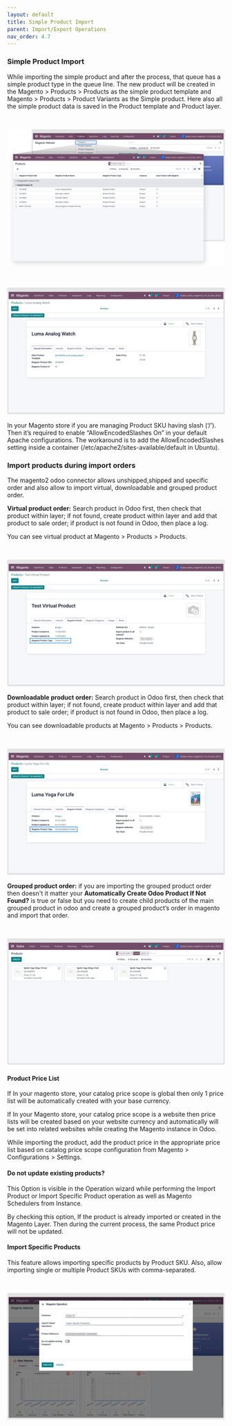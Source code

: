 ```yaml
---
layout: default
title: Simple Product Import
parent: Import/Export Operations
nav_order: 4.7
---
```


### Simple Product Import



While importing the simple product and after the process, that queue has a simple product type in the queue line. The new product will be created in the Magento > Products > Products as the simple product template and Magento > Products > Product Variants as the Simple product. Here also all the simple product data is saved in the Product template and Product layer.


 


![](./images/4-7-1.png)


 


![](./images/4-7-2.png)



In your Magento store if you are managing Product SKU having slash (‘/’). Then it’s required to enable “AllowEncodedSlashes On” in your default Apache configurations. The workaround is to add the AllowEncodedSlashes setting inside a <VirtualHost> container (/etc/apache2/sites-available/default in Ubuntu).



### **Import products during import orders**


The magento2 odoo connector allows unshipped,shipped and specific order and also allow to import virtual, downloadable and grouped product order.


**Virtual product order:** Search product in Odoo first, then check that product within layer; if not found, create product within layer and add that product to sale order; if product is not found in Odoo, then place a log.


You can see virtual product at Magento > Products > Products.


 


![](./images/4-7-3.png)


**Downloadable product order:** Search product in Odoo first, then check that product within layer; if not found, create product within layer and add that product to sale order; if product is not found in Odoo, then place a log.


You can see downloadable products at Magento > Products > Products.


 


![](./images/4-7-4.png)


**Grouped product order:** if you are importing the grouped product order then doesn't it matter your **Automatically Create Odoo Product If Not Found?** is true or false but you need to create child products of the main grouped product in odoo and create a grouped product’s order in magento and import that order.


 


![](./images/4-7-5.png)


#### **Product Price List**


If In your magento store, your catalog price scope is global then only 1 price list will be automatically created with your base currency.



If In your Magento store, your catalog price scope is a website then price lists will be created based on your website currency and automatically will be set into related websites while creating the Magento instance in Odoo.



While importing the product, add the product price in the appropriate price list based on catalog price scope configuration from Magento > Configurations > Settings.


#### **Do not update existing products?**


This Option is visible in the Operation wizard while performing the Import Product or Import Specific Product operation as well as Magento Schedulers from Instance.



By checking this option, If the product is already imported or created in the Magento Layer. Then during the current process, the same Product price will not be updated.


#### **Import Specific Products**


This feature allows importing specific products by Product SKU. Also, allow importing single or multiple Product SKUs with comma-separated.


 


![](./images/4-7-6.png)



